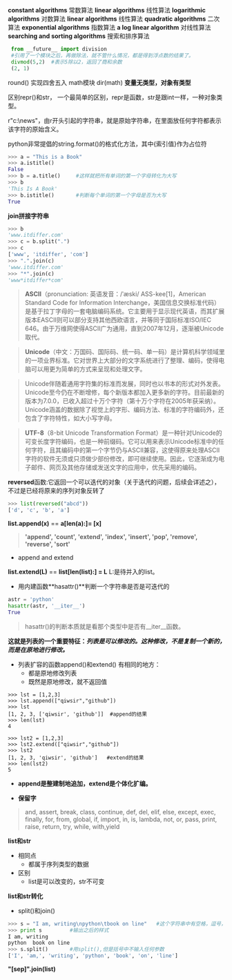 
**constant algorithms** 常数算法
**linear algorithms** 线性算法
**logarithmic algorithms** 对数算法
**linear algorithms** 线性算法
**quadratic algorithms** 二次算法
**exponential algorithms** 指数算法
**a log linear algorithm** 对线性算法
**searching and sorting algorithms** 搜索和排序算法

```python
 from __future__ import division
 #引用了一个模块之后，再做除法，就不管什么情况，都是得到浮点数的结果了。
 divmod(5,2)  #表示5除以2，返回了商和余数
 (2, 1)
```
round() 实现四舍五入
math模块
dir(math)
**变量无类型，对象有类型**

区别repr()和str，
一个最简单的区别，repr是函数，str是跟int一样，一种对象类型。

r"c:\news"，由r开头引起的字符串，就是原始字符串，在里面放任何字符都表示该字符的原始含义。

python非常提倡的string.format()的格式化方法，其中{索引值}作为占位符
```python
>>> a = "This is a Book"
>>> a.istitle()
False
>>> b = a.title()     #这样就把所有单词的第一个字母转化为大写
>>> b
'This Is A Book'
>>> b.istitle()       #判断每个单词的第一个字母是否为大写
True
```

**join拼接字符串**
```python
>>> b
'www.itdiffer.com'
>>> c = b.split(".")
>>> c
['www', 'itdiffer', 'com']
>>> ".".join(c)
'www.itdiffer.com'
>>> "*".join(c)
'www*itdiffer*com'
```

>**ASCII**（pronunciation: 英语发音：/ˈæski/ ASS-kee[1]，American Standard Code for Information Interchange，美国信息交换标准代码）是基于拉丁字母的一套电脑编码系统。它主要用于显示现代英语，而其扩展版本EASCII则可以部分支持其他西欧语言，并等同于国际标准ISO/IEC 646。由于万维网使得ASCII广为通用，直到2007年12月，逐渐被Unicode取代。

> **Unicode**（中文：万国码、国际码、统一码、单一码）是计算机科学领域里的一项业界标准。它对世界上大部分的文字系统进行了整理、编码，使得电脑可以用更为简单的方式来呈现和处理文字。

>Unicode伴随着通用字符集的标准而发展，同时也以书本的形式对外发表。Unicode至今仍在不断增修，每个新版本都加入更多新的字符。目前最新的版本为7.0.0，已收入超过十万个字符（第十万个字符在2005年获采纳）。Unicode涵盖的数据除了视觉上的字形、编码方法、标准的字符编码外，还包含了字符特性，如大小写字母。

>**UTF-8**（8-bit Unicode Transformation Format）是一种针对Unicode的可变长度字符编码，也是一种前缀码。它可以用来表示Unicode标准中的任何字符，且其编码中的第一个字节仍与ASCII兼容，这使得原来处理ASCII字符的软件无须或只须做少部份修改，即可继续使用。因此，它逐渐成为电子邮件、网页及其他存储或发送文字的应用中，优先采用的编码。

**reversed**函数:它返回一个可以迭代的对象（关于迭代的问题，后续会详述之），不过是已经将原来的序列对象反转了
```python
>>> list(reversed("abcd"))
['d', 'c', 'b', 'a']
```

**list.append(x)** == **a[len(a):]= [x]**

>**'append', 'count', 'extend', 'index', 'insert', 'pop', 'remove', 'reverse', 'sort'**

- append and extend

**list.extend(L)** == **list[len(list):] = L** L:是待并入的list。

- 用内建函数**hasattr()**判断一个字符串是否是可迭代的
```python
astr = 'python'
hasattr(astr, '__iter__')
True
```
>hasattr()的判断本质就是看那个类型中是否有__iter__函数。

**这就是列表的一个重要特征：*列表是可以修改的。这种修改，不是复制一个新的，而是在原地进行修改。***

- 列表扩容的函数append()和extend()
有相同的地方：
  - 都是原地修改列表
  - 既然是原地修改，就不返回值

```
>>> lst = [1,2,3]
>>> lst.append(["qiwsir","github"])
>>> lst
[1, 2, 3, ['qiwsir', 'github']]  #append的结果
>>> len(lst)
4

>>> lst2 = [1,2,3]
>>> lst2.extend(["qiwsir","github"])
>>> lst2
[1, 2, 3, 'qiwsir', 'github']   #extend的结果
>>> len(lst2)
5
```
- **append是整建制地追加，extend是个体化扩编。**

- **保留字**
>and, assert, break, class, continue, def, del, elif, else, except, exec, finally, for, from, global, if, import, in, is, lambda, not, or, pass, print, raise, return, try, while, with,yield

**list和str**
- 相同点
   - 都属于序列类型的数据
- 区别
   - list是可以改变的，str不可变

**list和str转化**
- split()和join()
```python
>>> s = "I am, writing\npython\tbook on line"   #这个字符串中有空格，逗号，换行\n，tab缩进\t 符号
>>> print s         #输出之后的样式
I am, writing
python  book on line
>>> s.split()       #用split(),但是括号中不输入任何参数
['I', 'am,', 'writing', 'python', 'book', 'on', 'line']
```
**"[sep]".join(list)**

